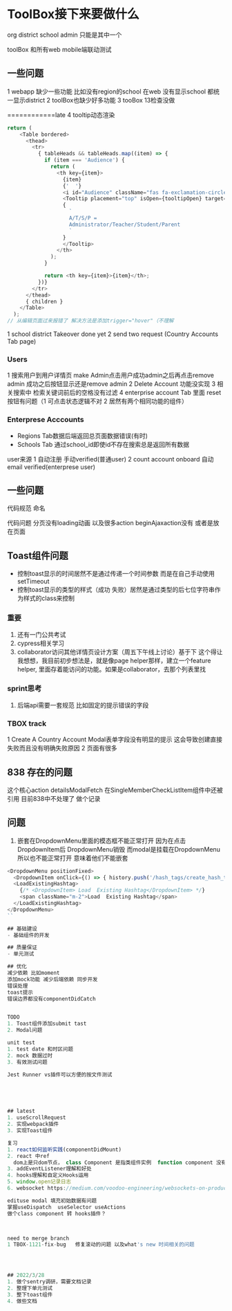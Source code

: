 # ToolBox接下来要做什么

org district  school admin  只能是其中一个

toolBox 和所有web  mobile端联动测试
## 一些问题

1 webapp 缺少一些功能  比如没有region的school 在web 没有显示school  都统一显示district
2 toolBox也缺少好多功能
3 tooBox 13检查没做

============late
4 tooltip动态渲染
```js
return (
    <Table bordered>
      <thead>
        <tr>
          { tableHeads && tableHeads.map((item) => {
            if (item === 'Audience') {
              return (
                <th key={item}>
                  {item}
                  {'  '}
                  <i id="Audience" className="fas fa-exclamation-circle cursor-pointer" />
                  <Tooltip placement="top" isOpen={tooltipOpen} target="Audience" toggle={toggleTooltip}>
                  {
                    `
                    A/T/S/P = 
                    Administrator/Teacher/Student/Parent
                    `
                  }
                  </Tooltip>
                </th>
              );
            }

            return <th key={item}>{item}</th>;
          })}
        </tr>
      </thead>
      { children }
    </Table>
  );
// 从编辑页面过来报错了 解决方法是添加trigger="hover"（不理解
```



1 school district Takeover done yet
2 send two request (Country Accounts Tab page)

### Users
1 搜索用户到用户详情页 make Admin点击用户成功admin之后再点击remove admin 成功之后按钮显示还是remove admin
2 Delete Account 功能没实现
3 相关搜索中  检索关键词前后的空格没有过滤
4 enterprise account Tab 里面 reset按钮有问题（1 可点击状态逻辑不对  2  居然有两个相同功能的组件）

### Enterprese Acccounts
- Regions Tab数据后端返回总页面数据错误(有时)
- Schools Tab 通过school_id即使id不存在搜索总是返回所有数据



user来源
1 自动注册  手动verified(普通user)
2 count account  onboard 自动 email verified(enterprese user)


## 一些问题 
代码规范  命名

代码问题
分页没有loading动画  以及很多action beginAjaxaction没有 或者是放在页面

## Toast组件问题
 - 控制toast显示的时间居然不是通过传递一个时间参数  而是在自己手动使用setTimeout
 - 控制toast显示的类型的样式（成功  失败）居然是通过类型的后七位字符串作为样式的class来控制


###  重要
1. 还有一门公共考试
2. cypress相关学习
3. collaborator访问其他详情页设计方案（周五下午线上讨论）基于下
  这个得让我想想，我目前初步想法是，就是像page helper那样，建立一个feature helper, 里面存着能访问的功能。如果是collaborator，去那个列表里找

### sprint思考
1. 后端api需要一套规范 比如固定的提示错误的字段


### TBOX track
1 Create A Country Account Modal表单字段没有明显的提示 这会导致创建直接失败而且没有明确失败原因
2 页面有很多

##  838 存在的问题
 这个核心action detailsModalFetch 在SingleMemberCheckListItem组件中还被引用  目前838中不处理了  做个记录


## 问题
1. 嵌套在DropdownMenu里面的模态框不能正常打开 
   因为在点击DropdownItem后 DropdownMenu销毁  而modal是挂载在DropdownMenu  所以也不能正常打开  意味着他们不能嵌套
```js
<DropdownMenu positionFixed>
  <DropdownItem onClick={() => { history.push('/hash_tags/create_hash_tags'); }}>New hashtag</DropdownItem>
  <LoadExistingHashtag>
    {/* <DropdownItem> Load  Existing Hashtag</DropdownItem> */}
    <span className="m-2">Load  Existing Hashtag</span>
  </LoadExistingHashtag>
</DropdownMenu>
``

## 基础建设
- 基础组件的开发

## 质量保证
- 单元测试

## 优化
减少依赖 比如moment
添加mock功能 减少后端依赖 同步开发
错误处理
toast提示
错误边界都没有componentDidCatch


TODO
1. Toast组件添加submit tast
2. Modal问题

unit test
1. test date 和时区问题
2. mock 数据过时
3. 有效测试问题

Jest Runner vs插件可以方便的按文件测试





## latest
1. useScrollRequest
2. 实现webpack插件
3. 实现Toast组件

复习
1. react如何监听实践(componentDidMount)
2. react 中ref
  dom上是只dom节点， class Component 是指类组件实例  function component 没有ref  但是可以通过React.forwordRef包裹函数式组件来获取ref
3. addEventListener理解和好处
4. hooks理解和自定义Hooks运用
5. window.open记录日志
6. websocket https://medium.com/voodoo-engineering/websockets-on-production-with-node-js-bdc82d07bb9f

edituse modal 填充初始数据有问题
掌握useDispatch  useSelector useActions
做个class component 转 hooks插件？



need to merge branch
1 TBOX-1121-fix-bug   修复滚动的问题 以及what's new 时间相关的问题




## 2022/3/28
1. 做个sentry调研，需要文档记录
2. 整理下单元测试
3. 整下toast组件
4. 做些文档









